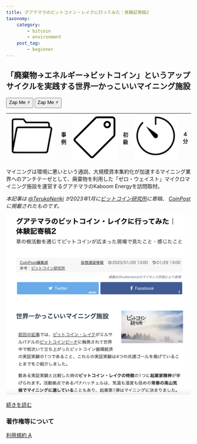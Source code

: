```yaml
---
title: グアテマラのビットコイン・レイクに行ってみた｜体験記寄稿2
taxonomy:
    category:
        - bitcoin
        - environment
    post_tag:
        - beginner
---
```


## 「廃棄物→エネルギー→ビットコイン」というアップサイクルを実践する世界一かっこいいマイニング施設
<button class="zap-button" data-npub="npub19x0h8jm3mnwzhv4tpq62zta05er0qlyge73m0pwsp7h666khkd9qev2ree" data-relays="wss://relay.damus.io,wss://relay.snort.social,wss://nostr.wine,wss://relay.nostr.band">Zap Me ⚡</button>
<button class="zap-button" data-npub="npub1f3maxrcsh7ep5kcfjcvu7zl85far4qdjfgk7nz83gksr3k73r9hqaelayw" data-relays="wss://relay.damus.io,wss://relay.snort.social,wss://nostr.wine,wss://relay.nostr.band">Zap Me ⚡</button>

|  ![Category](/_images/category.png)  |  事例  |  ![Tag](/_images/tag.png)  |  初級  | ![Time](/_images/timer.png)  |  4分  |
| ---- | ---- | ---- | ---- | ---- | ---- |

マイニングは環境に悪いという通説、大規模資本集約化が加速するマイニング業界へのアンチテーゼとして、廃棄物を利用した「ゼロ・ウェイスト」マイクロマイニング施設を運営するグアテマラのKaboom Energyを訪問取材。

*本記事は [@TerukoNeriki](https://twitter.com/TerukoNeriki) が2023年1月に[ビットコイン研究所](https://coinkeninfo.com/)に寄稿、 [CoinPost](https://coinpost.jp/) に掲載されたものです。*

[![グアテマラのビットコイン・レイクに行ってみた｜体験記寄稿2 - CoinPost](/_images/the_worlds_most_badass_minig.png)](https://coinpost.jp/?p=428507)

[続きを読む](https://coinpost.jp/?p=428507)


### 著作権等について
[利用規約 A](https://lostinbitcoin.jp/copyright/#uaa)
